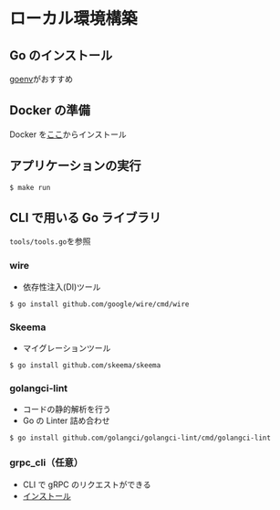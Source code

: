 # ローカル環境構築

## Go のインストール

[goenv](https://qiita.com/koralle/items/7a16772ad1d2e2e34682)がおすすめ

## Docker の準備

Docker を[ここ](https://www.docker.com/get-started)からインストール

## アプリケーションの実行

```
$ make run
```

## CLI で用いる Go ライブラリ

`tools/tools.go`を参照

### wire

- 依存性注入(DI)ツール

```
$ go install github.com/google/wire/cmd/wire
```

### Skeema

- マイグレーションツール

```
$ go install github.com/skeema/skeema
```

### golangci-lint

- コードの静的解析を行う
- Go の Linter 詰め合わせ

```
$ go install github.com/golangci/golangci-lint/cmd/golangci-lint
```

### grpc_cli（任意）

- CLI で gRPC のリクエストができる
- [インストール](https://qiita.com/jackchuka/items/2072191efccec8a2d859)
